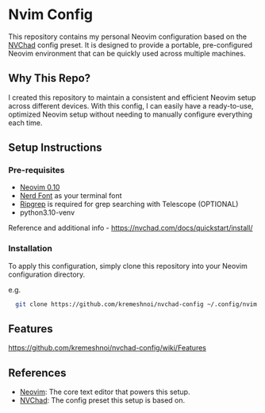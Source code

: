 # Nvim Config

This repository contains my personal Neovim configuration based on the [NVChad](https://github.com/NvChad/NvChad) config preset. It is designed to provide a portable, pre-configured Neovim environment that can be quickly used across multiple machines.

## Why This Repo?

I created this repository to maintain a consistent and efficient Neovim setup across different devices. With this config, I can easily have a ready-to-use, optimized Neovim setup without needing to manually configure everything each time.

## Setup Instructions

### Pre-requisites

- [Neovim 0.10](https://github.com/neovim/neovim/releases/tag/v0.10.0)
- [Nerd Font](https://www.nerdfonts.com/) as your terminal font
- [Ripgrep](https://github.com/BurntSushi/ripgrep) is required for grep searching with Telescope (OPTIONAL)
- python3.10-venv

Reference and additional info - https://nvchad.com/docs/quickstart/install/

### Installation

To apply this configuration, simply clone this repository into your Neovim configuration directory.

e.g.

```bash
  git clone https://github.com/kremeshnoi/nvchad-config ~/.config/nvim
```

## Features

https://github.com/kremeshnoi/nvchad-config/wiki/Features

## References

- [Neovim](https://neovim.io/): The core text editor that powers this setup.
- [NVChad](https://nvchad.com): The config preset this setup is based on.
